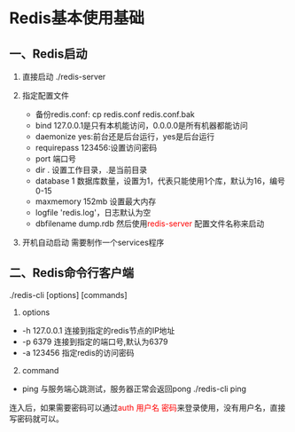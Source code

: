# Redis基本使用基础
## 一、Redis启动

1. 直接启动
./redis-server

2. 指定配置文件

    - 备份redis.conf: cp redis.conf redis.conf.bak
    - bind 127.0.0.1是只有本机能访问，0.0.0.0是所有机器都能访问
    - daemonize yes:前台还是后台运行，yes是后台运行
    - requirepass 123456:设置访问密码
    - port 端口号
    - dir . 设置工作目录，.是当前目录
    - database 1 数据库数量，设置为1，代表只能使用1个库，默认为16，编号0-15
    - maxmemory 152mb 设置最大内存
    - logfile 'redis.log'，日志默认为空
    - dbfilename dump.rdb
  然后使用<font color=red>redis-server </font>配置文件名称来启动
3. 开机自动启动
需要制作一个services程序 

## 二、Redis命令行客户端

./redis-cli [options] [commands]

1. options
  - -h 127.0.0.1 连接到指定的redis节点的IP地址
  - -p 6379 连接到指定的端口号,默认为6379
  - -a 123456 指定redis的访问密码
2. command
  - ping 与服务端心跳测试，服务器正常会返回pong
  ./redis-cli ping

连入后，如果需要密码可以通过<font color=red>auth 用户名 密码</font>来登录使用，没有用户名，直接写密码就可以。